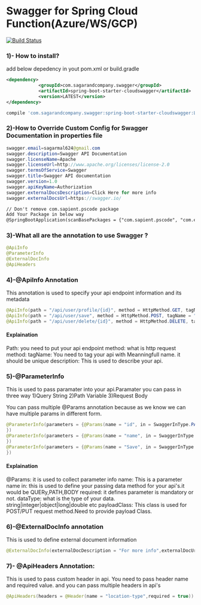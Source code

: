 # Swagger for Spring Cloud Function(Azure/WS/GCP)

[![Build Status](https://travis-ci.org/joemccann/dillinger.svg?branch=master)](https://www.youtube.com/channel/UCKLrvwglZb6h9SEM__fgSjg)

### 1)- How to install?
add below depedency in yout pom.xml or build.gradle
```xml
<dependency>
            <groupId>com.sagarandcompany.swagger</groupId>
            <artifactId>spring-boot-starter-cloudswagger</artifactId>
            <version>LATEST</version>
</dependency>
```
```gradle
compile 'com.sagarandcompany.swagger:spring-boot-starter-cloudswagger:LATEST'
```
### 2)-How to Override Custom Config for Swagger Documentation in properties file
```java
swagger.email=sagarmal624@gmail.com
swagger.description=Swagger API Documentation
swagger.licenseName=Apache
swagger.licenseUrl=http://www.apache.org/licenses/license-2.0
swagger.termsOfService=Swagger
swagger.title=Swagger API documentation
swagger.version=1.0
swagger.apiKeyName=Authorization
swagger.externalDocsDescription=Click Here for more info
swagger.externalDocsUrl=https://swagger.io/
```
```txt
// Don't remove com.sapient.pscode package
Add Your Package in below way
@SpringBootApplication(scanBasePackages = {"com.sapient.pscode", "com.example.custom.packagename"})
```

### 3)-What all are the annotation to use Swagger ?
```java
@ApiInfo
@ParameterInfo
@ExternalDocInfo
@ApiHeaders
```

### 4)-@ApiInfo Annotation
This annotation is used to specify your api endpoint information and its metadata
```java
@ApiInfo(path = "/api/user/profile/{id}", method = HttpMethod.GET, tagName = "UserProfile")
@ApiInfo(path = "/api/user/save", method = HttpMethod.POST, tagName = "UserSave")
@ApiInfo(path = "/api/user/delete/{id}", method = HttpMethod.DELETE, tagName = "UserDelete")
```
#### Explaination
Path: you need to put your api endpoint
method: what is http request method:
tagName: You need to tag your api with Meanningfull name. it should be unique
description: This is used to describe your api.

### 5)-@ParameterInfo
This is used to pass paramater into your api.Paramater you can pass in three way
1)Query String
2)Path Variable
3)Request Body

You can pass multiple @Params annotation because as we know we can have multiple params in different form.
```java
@ParameterInfo(parameters = {@Params(name = "id", in = SwaggerInType.PATH, required = true, dataType = "integer"),
})
@ParameterInfo(parameters = {@Params(name = "name", in = SwaggerInType.QUERY, required = true, dataType = "string")
})
@ParameterInfo(parameters = {@Params(name = "Save", in = SwaggerInType.BODY, required = true, dataType = "object", payloadClass = User.class)
})
```
#### Explaination
@Params: it is used to collect parameter info
name: This is a parameter name
in:  this is used to define your passing data method for your api's.it would be    QUERy,PATH,BODY
required: it defines parameter is mandatory or not.
dataType: what is the type of your data.  string|integer|object|long|double etc
payloadClass: This class is used for POST/PUT request method.Need to provide payload Class.


### 6)-@ExternalDocInfo annotation
This is used to define external document information
```java
@ExternalDocInfo(externalDocDescription = "For more info",externalDocUrl ="https://www.google.com/en/" )
```
### 7)- @ApiHeaders Annotation:
This is used to pass custom header in api.
You need to pass header name and required value. and you can pass multiple headers in api's

```java
@ApiHeaders(headers = @Header(name = "location-type",required = true))
```
